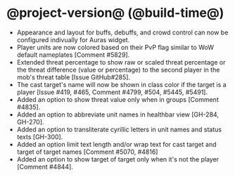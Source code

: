 # @project-version@ (@build-time@)

* Appearance and layout for buffs, debuffs, and crowd control can now be configured indivually for Auras widget.
* Player units are now colored based on their PvP flag similar to WoW default nameplates [Comment #5829].
* Extended threat percentage to show raw or scaled threat percentage or the threat difference (value or percentage) to the second player in the mob's threat table [Issue GitHub#285].
* The cast target's name will now be shown in class color if the target is a player [Issue #419, #465, Comment #4799, #504, #5445, #5491].
* Added an option to show threat value only when in groups [Comment #4835].
* Added an option to abbreviate unit names in healthbar view [GH-284, GH-270].
* Added an option to transliterate cyrillic letters in unit names and status texts [GH-300].
* Added an option limit text length and/or wrap text for cast target and target of target names [Comment #5070, #4816]
* Added an option to show target of target only when it's not the player [Comment #4844].